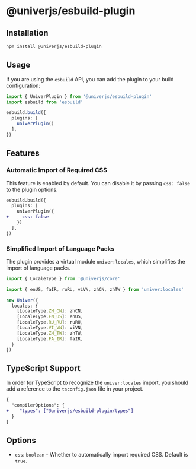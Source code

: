 # @univerjs/esbuild-plugin

## Installation

```bash
npm install @univerjs/esbuild-plugin
```

## Usage

If you are using the `esbuild` API, you can add the plugin to your build configuration:

```typescript
import { UniverPlugin } from '@univerjs/esbuild-plugin'
import esbuild from 'esbuild'

esbuild.build({
  plugins: [
    univerPlugin()
  ],
})
```

## Features

### Automatic Import of Required CSS

This feature is enabled by default. You can disable it by passing `css: false` to the plugin options.

```diff
esbuild.build({
  plugins: [
    univerPlugin({
+     css: false
    })
  ],
})
```

### Simplified Import of Language Packs

The plugin provides a virtual module `univer:locales`, which simplifies the import of language packs.

```typescript
import { LocaleType } from '@univerjs/core'

import { enUS, faIR, ruRU, viVN, zhCN, zhTW } from 'univer:locales'

new Univer({
  locales: {
    [LocaleType.ZH_CN]: zhCN,
    [LocaleType.EN_US]: enUS,
    [LocaleType.RU_RU]: ruRU,
    [LocaleType.VI_VN]: viVN,
    [LocaleType.ZH_TW]: zhTW,
    [LocaleType.FA_IR]: faIR,
  }
})
```

## TypeScript Support

In order for TypeScript to recognize the `univer:locales` import, you should add a reference to the `tsconfig.json` file in your project.

```diff
{
  "compilerOptions": {
+    "types": ["@univerjs/esbuild-plugin/types"]
  }
}
```

## Options

- `css`: `boolean` - Whether to automatically import required CSS. Default is `true`.
